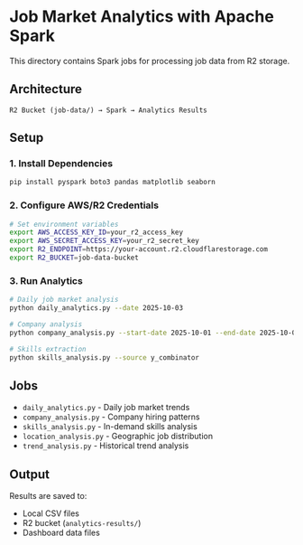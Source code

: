 # Job Market Analytics with Apache Spark

This directory contains Spark jobs for processing job data from R2 storage.

## Architecture

```
R2 Bucket (job-data/) → Spark → Analytics Results
```

## Setup

### 1. Install Dependencies
```bash
pip install pyspark boto3 pandas matplotlib seaborn
```

### 2. Configure AWS/R2 Credentials
```bash
# Set environment variables
export AWS_ACCESS_KEY_ID=your_r2_access_key
export AWS_SECRET_ACCESS_KEY=your_r2_secret_key
export R2_ENDPOINT=https://your-account.r2.cloudflarestorage.com
export R2_BUCKET=job-data-bucket
```

### 3. Run Analytics
```bash
# Daily job market analysis
python daily_analytics.py --date 2025-10-03

# Company analysis
python company_analysis.py --start-date 2025-10-01 --end-date 2025-10-03

# Skills extraction
python skills_analysis.py --source y_combinator
```

## Jobs

- `daily_analytics.py` - Daily job market trends
- `company_analysis.py` - Company hiring patterns
- `skills_analysis.py` - In-demand skills analysis
- `location_analysis.py` - Geographic job distribution
- `trend_analysis.py` - Historical trend analysis

## Output

Results are saved to:
- Local CSV files
- R2 bucket (`analytics-results/`)
- Dashboard data files